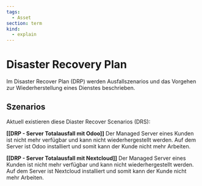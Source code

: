 ```yaml
---
tags:
  - Asset
section: term
kind:
  - explain
---
```


# Disaster Recovery Plan

Im Disaster Recover Plan (DRP) werden Ausfallszenarios und das Vorgehen zur Wiederherstellung eines Dienstes beschrieben.

## Szenarios

Aktuell existieren diese Diaster Recover Scenarios (DRS):

**[[DRP - Server Totalausfall mit Odoo]]** Der Managed Server eines Kunden ist nicht mehr verfügbar und kann nicht wiederhergestellt werden. Auf dem Server ist Odoo installiert und somit kann der Kunde nicht mehr Arbeiten.

**[[DRP - Server Totalausfall mit Nextcloud]]** Der Managed Server eines Kunden ist nicht mehr verfügbar und kann nicht wiederhergestellt werden. Auf dem Server ist Nextcloud installiert und somit kann der Kunde nicht mehr Arbeiten.

